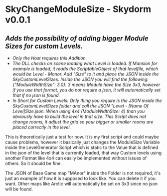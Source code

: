 # SkyChangeModuleSize - Skydorm v0.0.1
## <i>Adds the possibility of adding bigger Module Sizes for custom Levels.
- Only the Host requires this Addition.
- The DLL checks on scene loading what Level is loaded. If Mansion for example is loaded, it reads the ScriptableObject of that levelfile, which would be Level - Manor. Add "Size" to it and place the JSON inside the SkyCustomLevelSizes. Inside the JSON you will find the following: {"ModuleWidthSize": 3.0}.
3 means Module have the Size 3x3, however if you use that format, you do not require a json, it will automatically set that if no json is found.
- In Short for Custom Levels: Only thing you require is the JSON inside the SkyCustomLevelSizes folder and call the JSON "Level - [Name Of Level]Size.json. When using 4x4 (ModuleWidthSize: 4) than you obviously have to build the level in that size. This Script does not change rooms, it adjust the grid so your bigger or smaller rooms are placed correctly in the level.
</i>

This is theoretically just a test for now. It is my first script and could maybe cause problems, however it basically just changes the ModuleSize Variable inside the LevelGenerator Script which is static to the Value that is defined in the json of the level that is currently loaded, that way Custom levels using another Format like 4x4 can easily be implemented without issues of others. So it should be fine.

The JSON of Base Game map "MAnor" inside the Folder is not required, it's just an example of how it is supposed to look like. You can delete it if you want. Other maps like Arctic will automatically be set on 3x3 since no json will be found.